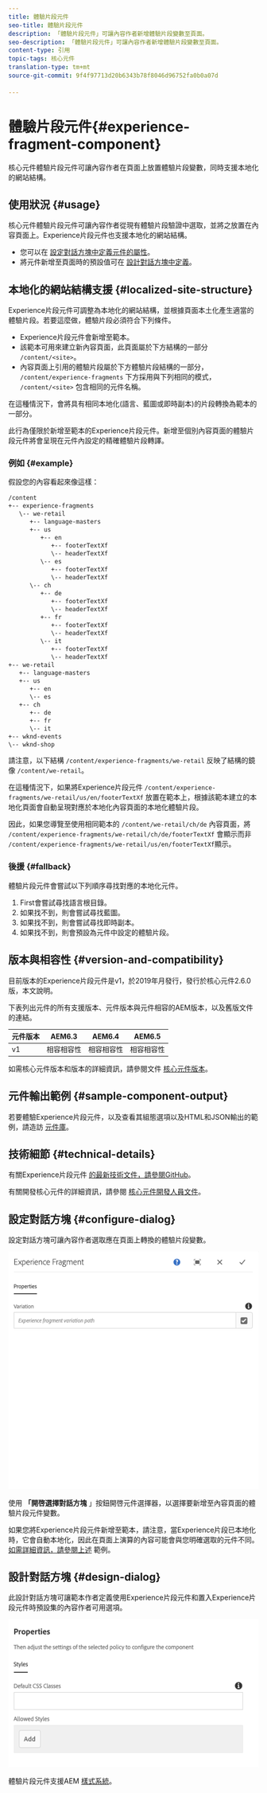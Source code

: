 ```yaml
---
title: 體驗片段元件
seo-title: 體驗片段元件
description: 「體驗片段元件」可讓內容作者新增體驗片段變數至頁面。
seo-description: 「體驗片段元件」可讓內容作者新增體驗片段變數至頁面。
content-type: 引用
topic-tags: 核心元件
translation-type: tm+mt
source-git-commit: 9f4f97713d20b6343b78f8046d96752fa0b0a07d

---
```



# 體驗片段元件{#experience-fragment-component}

核心元件體驗片段元件可讓內容作者在頁面上放置體驗片段變數，同時支援本地化的網站結構。

## 使用狀況 {#usage}

核心元件體驗片段元件可讓內容作者從現有體驗片段驗證中選取，並將之放置在內容頁面上。Experience片段元件也支援本地化的網站結構。

* 您可以在 [設定對話方塊中定義元件的屬性](#configure-dialog)。
* 將元件新增至頁面時的預設值可在 [設計對話方塊中定義](#design-dialog)。

## 本地化的網站結構支援 {#localized-site-structure}

Experience片段元件可調整為本地化的網站結構，並根據頁面本土化產生適當的體驗片段。若要這麼做，體驗片段必須符合下列條件。

* Experience片段元件會新增至範本。
* 該範本可用來建立新內容頁面，此頁面屬於下方結構的一部分 `/content/<site>`。
* 內容頁面上引用的體驗片段屬於下方體驗片段結構的一部分， `/content/experience-fragments` 下方採用與下列相同的模式， `/content/<site>` 包含相同的元件名稱。

在這種情況下，會將具有相同本地化(語言、藍圖或即時副本)的片段轉換為範本的一部分。

此行為僅限於新增至範本的Experience片段元件。新增至個別內容頁面的體驗片段元件將會呈現在元件內設定的精確體驗片段轉譯。

### 例如 {#example}

假設您的內容看起來像這樣：

```
/content
+-- experience-fragments
   \-- we-retail
      +-- language-masters
      +-- us
         +-- en
            +-- footerTextXf
            \-- headerTextXf
         \-- es
            +-- footerTextXf
            \-- headerTextXf
      \-- ch
         +-- de
            +-- footerTextXf
            \-- headerTextXf
         +-- fr
            +-- footerTextXf
            \-- headerTextXf
         \-- it
            +-- footerTextXf
            \-- headerTextXf
+-- we-retail
   +-- language-masters
   +-- us
      +-- en
      \-- es
   +-- ch
      +-- de
      +-- fr
      \-- it
+-- wknd-events
\-- wknd-shop
```

請注意，以下結構 `/content/experience-fragments/we-retail` 反映了結構的鏡像 `/content/we-retail`。

在這種情況下，如果將Experience片段元件 `/content/experience-fragments/we-retail/us/en/footerTextXf` 放置在範本上，根據該範本建立的本地化頁面會自動呈現對應於本地化內容頁面的本地化體驗片段。

因此，如果您導覽至使用相同範本的 `/content/we-retail/ch/de` 內容頁面，將 `/content/experience-fragments/we-retail/ch/de/footerTextXf` 會顯示而非 `/content/experience-fragments/we-retail/us/en/footerTextXf`顯示。

### 後援 {#fallback}

體驗片段元件會嘗試以下列順序尋找對應的本地化元件。

1. First會嘗試尋找語言根目錄。
1. 如果找不到，則會嘗試尋找藍圖。
1. 如果找不到，則會嘗試尋找即時副本。
1. 如果找不到，則會預設為元件中設定的體驗片段。

## 版本與相容性 {#version-and-compatibility}

目前版本的Experience片段元件是v1，於2019年月發行，發行於核心元件2.6.0版，本文說明。

下表列出元件的所有支援版本、元件版本與元件相容的AEM版本，以及舊版文件的連結。

| 元件版本 | AEM6.3 | AEM6.4 | AEM6.5 |
|--- |--- |--- |---|
| v1 | 相容相容性 | 相容相容性 | 相容相容性 |

如需核心元件版本和版本的詳細資訊，請參閱文件 [核心元件版本](versions.md)。

## 元件輸出範例 {#sample-component-output}

若要體驗Experience片段元件，以及查看其組態選項以及HTML和JSON輸出的範例，請造訪 [元件庫](http://opensource.adobe.com/aem-core-wcm-components/library/experience-fragment.html)。

## 技術細節 {#technical-details}

有關Experience片段元件 [的最新技術文件，請參閱GitHub](https://github.com/adobe/aem-core-wcm-components/tree/master/content/src/content/jcr_root/apps/core/wcm/components/experience-fragment/v1/experience-fragment)。

有關開發核心元件的詳細資訊，請參閱 [核心元件開發人員文件](developing.md)。

## 設定對話方塊 {#configure-dialog}

設定對話方塊可讓內容作者選取應在頁面上轉換的體驗片段變數。

![](assets/screen-shot-2019-08-23-10.49.21.png)

使用 **「開啓選擇對話方塊** 」按鈕開啓元件選擇器，以選擇要新增至內容頁面的體驗片段元件變數。

如果您將Experience片段元件新增至範本，請注意，當Experience片段已本地化時，它會自動本地化，因此在頁面上演算的內容可能會與您明確選取的元件不同。[如需詳細資訊，請參閱上述](#example) 範例。

## 設計對話方塊 {#design-dialog}

此設計對話方塊可讓範本作者定義使用Experience片段元件和置入Experience片段元件時預設集的內容作者可用選項。

![](assets/screen-shot-2019-08-23-10.48.36.png)

體驗片段元件支援AEM [樣式系統](authoring.md#component-styling)。
